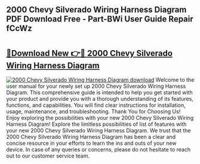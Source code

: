 ## 2000 Chevy Silverado Wiring Harness Diagram PDF Download Free - Part-BWi User Guide Repair fCcWz

# <h2><a href="http://dfnyzl.blite.top/?on=2000+Chevy+Silverado+Wiring+Harness+Diagram">🔗Download New 👉🔴 2000 Chevy Silverado Wiring Harness Diagram</a></h2>

[![2000 Chevy Silverado Wiring Harness Diagram download](https://i.imgur.com/lujVjoI.png)](http://dfnyzl.blite.top/?on=2000+Chevy+Silverado+Wiring+Harness+Diagram)
Welcome to the user manual for your newly set up 2000 Chevy Silverado Wiring Harness Diagram. This comprehensive guide is intended to help you get started with your product and provide you with a thorough understanding of its features, functions, and capabilities. You will find clear instructions for installation, usage, maintenance, and troubleshooting. Thank You for Choosing Us! Enjoy exploring the possibilities with your new 2000 Chevy Silverado Wiring Harness Diagram! Explore the limitless possibilities of list of features with your new 2000 Chevy Silverado Wiring Harness Diagram. We trust that the 2000 Chevy Silverado Wiring Harness Diagram has been a clear and concise resource in your efforts to learn the ins and outs of your new device. In case of any queries or concerns, please do not hesitate to reach out to our customer service team.
